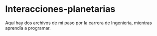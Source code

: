 # Interacciones-planetarias
Aquí hay dos archivos de mi paso por la carrera de Ingeniería, mientras aprendía a programar.
